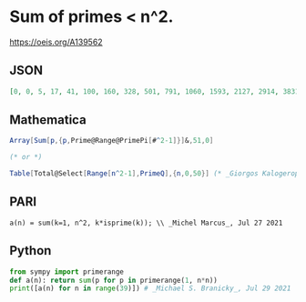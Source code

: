 # Sum of primes < n^2\.
https://oeis.org/A139562
## JSON
```JSON
[0, 0, 5, 17, 41, 100, 160, 328, 501, 791, 1060, 1593, 2127, 2914, 3831, 4661, 6081, 7982, 9523, 11599, 13887, 16840, 20059, 23592, 26940, 32353, 37561, 42468, 48494, 55837, 62797, 70241, 80189, 89672, 100838, 111587, 124211, 136114, 148827]
```
## Mathematica
```Mathematica
Array[Sum[p,{p,Prime@Range@PrimePi[#^2-1]}]&,51,0]
```
```Mathematica
(* or *)
```
```Mathematica
Table[Total@Select[Range[n^2-1],PrimeQ],{n,0,50}] (* _Giorgos Kalogeropoulos_, Jul 27 2021 *)
```
## PARI
```PARI
a(n) = sum(k=1, n^2, k*isprime(k)); \\ _Michel Marcus_, Jul 27 2021
```
## Python
```Python
from sympy import primerange
def a(n): return sum(p for p in primerange(1, n*n))
print([a(n) for n in range(39)]) # _Michael S. Branicky_, Jul 29 2021
```
